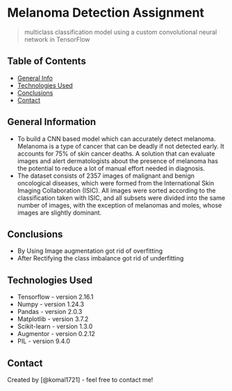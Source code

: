 # Melanoma Detection Assignment
> multiclass classification model using a custom convolutional neural network in TensorFlow

## Table of Contents
* [General Info](#general-information)
* [Technologies Used](#technologies-used)
* [Conclusions](#conclusions)
* [Contact](#contact)

## General Information
- To build a CNN based model which can accurately detect melanoma. Melanoma is a type of cancer that can be deadly if not detected early. It accounts for 75% of skin cancer deaths. A solution that can evaluate images and alert dermatologists about the presence of melanoma has the potential to reduce a lot of manual effort needed in diagnosis.
- The dataset consists of 2357 images of malignant and benign oncological diseases, which were formed from the International Skin Imaging Collaboration (ISIC). All images were sorted according to the classification taken with ISIC, and all subsets were divided into the same number of images, with the exception of melanomas and moles, whose images are slightly dominant.


## Conclusions
- By Using Image augmentation got rid of overfitting
- After Rectifying the class imbalance got rid of underfitting

## Technologies Used
- Tensorflow - version 2.16.1
- Numpy - version 1.24.3
- Pandas - version 2.0.3
- Matplotlib - version 3.7.2
- Scikit-learn - version 1.3.0
- Augmentor - version 0.2.12
- PIL - version 9.4.0

## Contact
Created by [@komal1721] - feel free to contact me!